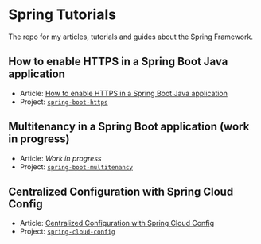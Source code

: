 # Spring Tutorials

The repo for my articles, tutorials and guides about the Spring Framework.

## How to enable HTTPS in a Spring Boot Java application

* Article: [How to enable HTTPS in a Spring Boot Java application](https://www.thomasvitale.com/https-spring-boot-ssl-certificate/)
* Project: [`spring-boot-https`](https://github.com/ThomasVitale/spring-tutorials/tree/master/spring-boot-https)

## Multitenancy in a Spring Boot application (work in progress)

* Article: _Work in progress_
* Project: [`spring-boot-multitenancy`](https://github.com/ThomasVitale/spring-tutorials/tree/master/spring-boot-multitenancy)

## Centralized Configuration with Spring Cloud Config

* Article: [Centralized Configuration with Spring Cloud Config](https://www.thomasvitale.com/spring-cloud-config-basics/)
* Project: [`spring-cloud-config`](https://github.com/ThomasVitale/spring-tutorials/tree/master/spring-cloud-config)